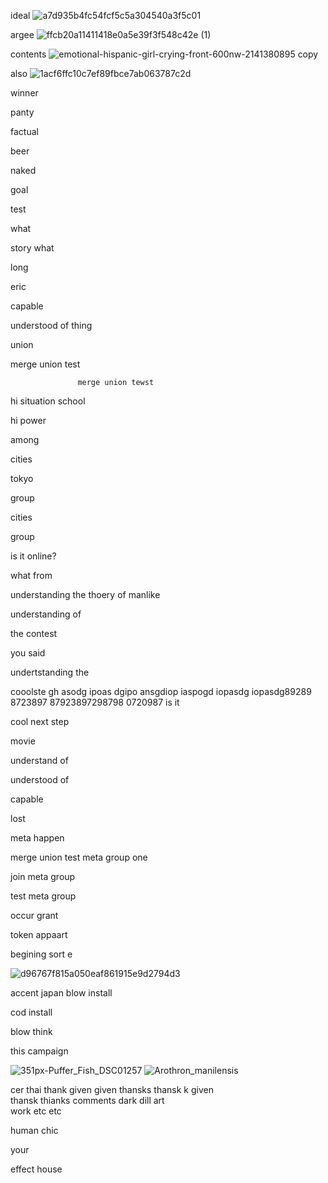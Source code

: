ideal
![a7d935b4fc54fcf5c5a304540a3f5c01](https://github.com/user-attachments/assets/9a834ffb-be6e-4e4e-a87f-aa5e2ae7d49d)

argee
![ffcb20a11411418e0a5e39f3f548c42e (1)](https://github.com/user-attachments/assets/6ebf672c-5d94-4702-a817-08254c59db56)

contents
![emotional-hispanic-girl-crying-front-600nw-2141380895 copy](https://github.com/user-attachments/assets/ecf46770-0ce0-439d-9e99-11263130388c)

also
![1acf6ffc10c7ef89fbce7ab063787c2d](https://github.com/user-attachments/assets/39a88739-08b5-48d1-8031-327367436d3a)

winner

panty

factual

beer

naked

goal

test

what

story what 

long

eric 

capable

understood of thing 

union

merge union test
                   
                   merge union tewst 
hi situation school

hi power

among

cities

tokyo

group

cities

group

is it online? 

what from 

understanding the thoery of manlike 

understanding of 

the contest

you said

undertstanding the 

cooolste  gh asodg ipoas dgipo ansgdiop iaspogd iopasdg iopasdg89289 8723897 87923897298798 0720987  is it 

cool next step 

movie 

understand of

understood of 

capable 

lost

meta happen



merge union test meta group one

join meta group

test meta group 

occur
     grant 

token
     appaart 

begining
        sort e

![d96767f815a050eaf861915e9d2794d3](https://github.com/user-attachments/assets/19fc64d8-5c19-4096-acbe-9268c5df57ee)

accent
japan
blow install

cod install

blow
    think 

this 
    campaign

![351px-Puffer_Fish_DSC01257](https://github.com/user-attachments/assets/54b2a584-7472-4da9-91b9-309f0f27b6e9)
![Arothron_manilensis](https://github.com/user-attachments/assets/1384ad15-736d-419b-9319-ab42a75a6063)

cer thai
thank    given
given         thansks 
thansk    k   given   
thansk         thianks 
comments               dark 
dill                  art  
work               etc 
etc 

human 
     chic 

your 

effect
      house 

